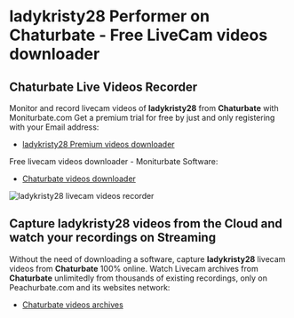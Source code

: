 # ladykristy28 Performer on Chaturbate - Free LiveCam videos downloader

## Chaturbate Live Videos Recorder

Monitor and record livecam videos of **ladykristy28** from **Chaturbate** with Moniturbate.com
Get a premium trial for free by just and only registering with your Email address:
* [ladykristy28 Premium videos downloader](https://moniturbate.com/request-demo-licence-key.html)

Free livecam videos downloader - Moniturbate Software:
* [Chaturbate videos downloader](https://moniturbate.com/moniturbate-download-software.html)

![ladykristy28 livecam videos recorder](https://peachurnet.com/templates/moniturbate-software.png)


## Capture ladykristy28 videos from the Cloud and watch your recordings on Streaming

Without the need of downloading a software, capture **ladykristy28** livecam videos from **Chaturbate** 100% online.
Watch Livecam archives from **Chaturbate** unlimitedly from thousands of existing recordings, only on Peachurbate.com and its websites network:
* [Chaturbate videos archives](https://peachurnet.com/)